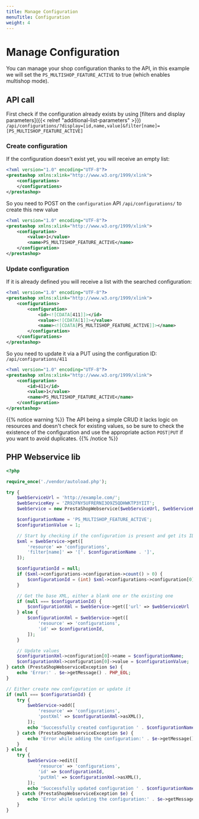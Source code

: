 ```yaml
---
title: Manage Configuration
menuTitle: Configuration
weight: 4
---
```


# Manage Configuration

You can manage your shop configuration thanks to the API, in this example we will set the `PS_MULTISHOP_FEATURE_ACTIVE` to true (which enables multishop mode).

## API call

First check if the configuration already exists by using [filters and display parameters]({{< relref "additional-list-parameters" >}}) `/api/configurations/?display=[id,name,value]&filter[name]=[PS_MULTISHOP_FEATURE_ACTIVE]`

### Create configuration

If the configuration doesn't exist yet, you will receive an empty list:

```xml
<?xml version="1.0" encoding="UTF-8"?>
<prestashop xmlns:xlink="http://www.w3.org/1999/xlink">
    <configurations>
    </configurations>
</prestashop>
```

So you need to POST on the `configuration` API `/api/configurations/` to create this new value

```xml
<?xml version="1.0" encoding="UTF-8"?>
<prestashop xmlns:xlink="http://www.w3.org/1999/xlink">
    <configuration>
        <value>1</value>
        <name>PS_MULTISHOP_FEATURE_ACTIVE</name>
    </configuration>
</prestashop>
```

### Update configuration

If it is already defined you will receive a list with the searched configuration:

```xml
<?xml version="1.0" encoding="UTF-8"?>
<prestashop xmlns:xlink="http://www.w3.org/1999/xlink">
    <configurations>
        <configuration>
            <id><![CDATA[411]]></id>
            <value><![CDATA[1]]></value>
            <name><![CDATA[PS_MULTISHOP_FEATURE_ACTIVE]]></name>
        </configuration>
    </configurations>
</prestashop>
```

So you need to update it via a PUT using the configuration ID: `/api/configurations/411`

```xml
<?xml version="1.0" encoding="UTF-8"?>
<prestashop xmlns:xlink="http://www.w3.org/1999/xlink">
    <configuration>
        <id>411</id>
        <value>1</value>
        <name>PS_MULTISHOP_FEATURE_ACTIVE</name>
    </configuration>
</prestashop>
```

{{% notice warning %}}
The API being a simple CRUD it lacks logic on resources and doesn't check for existing values, so be sure to check the existence of the configuration and use the appropriate action `POST|PUT` if you want to avoid duplicates.
{{% /notice %}}

## PHP Webservice lib

```php
<?php

require_once('./vendor/autoload.php');

try {
    $webServiceUrl = 'http://example.com/';
    $webServiceKey = 'ZR92FNY5UFRERNI3O9Z5QDHWKTP3YIIT';
    $webService = new PrestaShopWebservice($webServiceUrl, $webServiceKey, false);

    $configurationName = 'PS_MULTISHOP_FEATURE_ACTIVE';
    $configurationValue = 1;

    // Start by checking if the configuration is present and get its ID
    $xml = $webService->get([
        'resource' => 'configurations',
        'filter[name]' => '['. $configurationName . ']',
    ]);

    $configurationId = null;
    if ($xml->configurations->configuration->count() > 0) {
        $configurationId = (int) $xml->configurations->configuration[0]->attributes()['id'];
    }

    // Get the base XML, either a blank one or the existing one
    if (null === $configurationId) {
        $configurationXml = $webService->get(['url' => $webServiceUrl . 'api/configurations?schema=blank']);    
    } else {
        $configurationXml = $webService->get([
            'resource' => 'configurations',
            'id' => $configurationId,
        ]);    
    }

    // Update values
    $configurationXml->configuration[0]->name = $configurationName;
    $configurationXml->configuration[0]->value = $configurationValue;
} catch (PrestaShopWebserviceException $e) {
    echo 'Error:' . $e->getMessage() . PHP_EOL;
}

// Either create new configuration or update it
if (null === $configurationId) {
    try {
        $webService->add([
            'resource' => 'configurations',
            'postXml' => $configurationXml->asXML(),
        ]);
        echo 'Successfully created configuration ' . $configurationName . ' = ' . $configurationValue . PHP_EOL;
    } catch (PrestaShopWebserviceException $e) {
        echo 'Error while adding the configuration:' . $e->getMessage() . PHP_EOL;
    }
} else {
    try {
        $webService->edit([
            'resource' => 'configurations',
            'id' => $configurationId,
            'putXml' => $configurationXml->asXML(),
        ]);
        echo 'Successfully updated configuration ' . $configurationName . ' = ' . $configurationValue . PHP_EOL;
    } catch (PrestaShopWebserviceException $e) {
        echo 'Error while updating the configuration:' . $e->getMessage() . PHP_EOL;
    }
}
```
